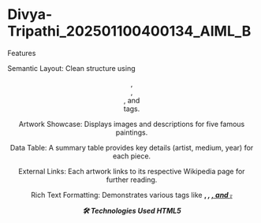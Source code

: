 # Divya-Tripathi_202501100400134_AIML_B

Features

Semantic Layout: Clean structure using <header>, <main>, <footer>, and <section> tags.

Artwork Showcase: Displays images and descriptions for five famous paintings.

Data Table: A summary table provides key details (artist, medium, year) for each piece.

External Links: Each artwork links to its respective Wikipedia page for further reading.

Rich Text Formatting: Demonstrates various tags like <strong>, <em>, <ins>, and <del>.

🛠️ Technologies Used
HTML5


